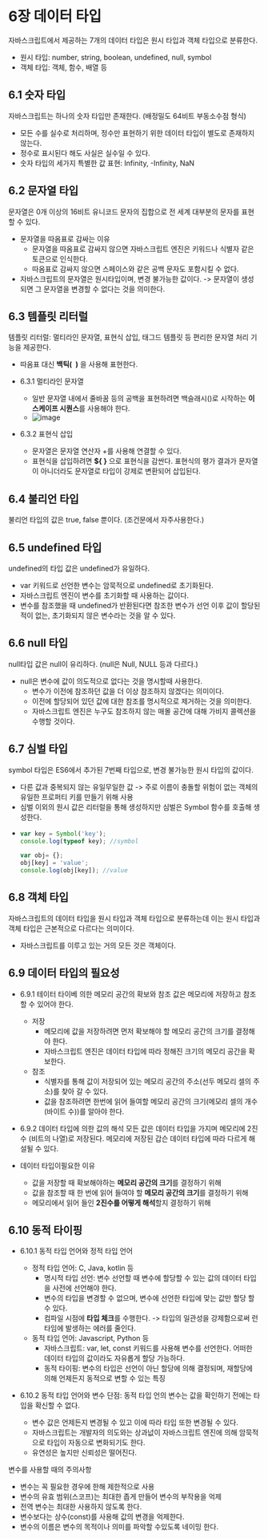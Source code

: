 # 6장 데이터 타입
자바스크립트에서 제공하는 7개의 데이터 타입은 원시 타입과 객체 타입으로 분류한다.
  - 원시 타입: number, string, boolean, undefined, null, symbol
  - 객체 타입: 객체, 함수, 배열 등

## 6.1 숫자 타입
자바스크립트는 하나의 숫자 타입만 존재한다. (배정밀도 64비트 부동소수점 형식)
 - 모든 수를 실수로 처리하며, 정수만 표현하기 위한 데이터 타입이 별도로 존재하지 않는다.
 - 정수로 표시된다 해도 사실은 실수일 수 있다.
 - 숫자 타입의 세가지 특별한 값 표현: Infinity, -Infinity, NaN

## 6.2 문자열 타입
문자열은 0개 이상의 16비트 유니코드 문자의 집합으로 전 세계 대부분의 문자를 표현할 수 있다.
- 문자열을 따옴표로 감싸는 이유
  - 문자열을 따옴표로 감싸지 않으면 자바스크립트 엔진은 키워드나 식별자 같은 토큰으로 인식한다.
  - 따옴표로 감싸지 않으면 스페이스와 같은 공백 문자도 포함시킬 수 없다.
- 자바스크립트의 문자열은 원시타입이며, 변경 불가능한 값이다. -> 문자열이 생성되면 그 문자열을 변경할 수 없다는 것을 의미한다.

## 6.3 템플릿 리터럴
템플릿 리터럴: 멀티라인 문자열, 표현식 삽입, 태그드 템플릿 등 편리한 문자열 처리 기능을 제공한다.
  - 따옴표 대신 **백틱(` `)** 을 사용해 표현한다.

- 6.3.1 멀티라인 문자열
  - 일반 문자열 내에서 줄바꿈 등의 공백을 표현하려면 백슬래시(\)로 시작하는 **이스케이프 시퀀스**를 사용해야 한다.
  - ![image](https://github.com/user-attachments/assets/dd444848-196a-42d4-85bf-5ec10fdca754)
- 6.3.2 표현식 삽입
  - 문자열은 문자열 연산자 +를 사용해 연결할 수 있다.
  - 표현식을 삽입하려면 **${ }** 으로 표현식을 감싼다. 표현식의 평가 결과가 문자열이 아니더라도 문자열로 타입이 강제로 변환되어 삽입된다.

## 6.4 불리언 타입
불리언 타입의 값은 true, false 뿐이다. (조건문에서 자주사용한다.)

## 6.5 undefined 타입
undefined의 타입 값은 undefined가 유일하다.
- var 키워드로 선언한 변수는 암묵적으로 undefined로 초기화된다.
- 자바스크립트 엔진이 변수를 초기화할 때 사용하는 값이다.
- 변수를 참조했을 때 undefined가 반환된다면 참조한 변수가 선언 이후 값이 할당된 적이 없는, 초기화되지 않은 변수라는 것을 알 수 있다.

## 6.6 null 타입
null타입 값은 null이 유리하다. (null은 Null, NULL 등과 다르다.)
- null은 변수에 값이 의도적으로 없다는 것을 명시할때 사용한다.
  - 변수가 이전에 참조하던 값을 더 이상 참조하지 않겠다는 의미이다.
  - 이전에 할당되어 있던 값에 대한 참조를 명시적으로 제거하는 것을 의미한다.
  - 자바스크립트 엔진은 누구도 참조하지 않는 매몰 공간에 대해 가비지 콜렉션을 수행할 것이다.

## 6.7 심벌 타입
symbol 타입은 ES6에서 추가된 7번째 타입으로, 변경 불가능한 원시 타입의 값이다. 
- 다른 값과 중복되지 않는 유일무일한 값 -> 주로 이름이 충돌할 위험이 없는 객체의 유일한 프로퍼티 키를 만들기 위해 사용
- 심벌 이외의 원시 값은 리터럴을 통해 생성하지만 심벌은 Symbol 함수를 호출해 생성한다.
- ```jsx
  var key = Symbol('key');
  console.log(typeof key); //symbol

  var obj= {};
  obj[key] = 'value';
  console.log(obj[key]); //value
  ```

## 6.8 객체 타입
자바스크립트의 데이터 타입을 원시 타입과 객체 타입으로 분류하는데 이는 원시 타입과 객체 타입은 근본적으로 다르다는 의미이다.
- 자바스크립트를 이루고 있는 거의 모든 것은 객체이다.

## 6.9 데이터 타입의 필요성
- 6.9.1 테이터 타이베 의한 메모리 공간의 확보와 참조
값은 메모리에 저장하고 참조할 수 있어야 한다.
  - 저장
    - 메모리에 값을 저장하려면 먼저 확보해야 할 메모리 공간의 크기를 결정해야 한다.
    - 자바스크립트 엔진은 데이터 타입에 따라 정해진 크기의 메모리 공간을 확보한다.
  - 참조
    - 식별자를 통해 값이 저장되어 있는 메모리 공간의 주소(선두 메모리 셀의 주소)를 찾아 갈 수 있다.
    - 값을 참조하려면 한번에 읽어 들여할 메모리 공간의 크기(메모리 셀의 개수 (바이트 수))를 알아야 한다.
   
- 6.9.2 데이터 타입에 의한 값의 해석
모든 값은 데이터 타입을 가지며 메모리에 2진수 (비트의 나열)로 저장된다. 메모리에 저장된 갑슨 데이터 타입에 따라 다르게 해설될 수 있다.

- 데이터 타입이필요한 이유
  - 값을 저장할 때 확보해야하는 **메모리 공간의 크기**를 결정하기 위해
  - 값을 참조할 때 한 번에 읽어 들여야 할 **메모리 공간의 크기**를 결정하기 위해
  - 메모리에서 읽어 들인 **2진수를 어떻게 해석**할지 결정하기 위해

## 6.10 동적 타이핑
- 6.10.1 동적 타입 언어와 정적 타입 언어
  - 정적 타입 언어: C, Java, kotlin 등
    - 명시적 타입 선언: 변수 선언할 때 변수에 할당할 수 있는 값의 데이터 타입을 사전에 선언해야 한다.
    - 변수의 타입을 변경할 수 없으며, 변수에 선언한 타입에 맞는 값만 할당 할 수 있다.
    - 컴파일 시점에 **타입 체크**를 수행한다. -> 타입의 일관성을 강제함으로써 런타임에 발생하는 에러를 줄인다.
  - 동적 타입 언어: Javascript, Python 등
    - 자바스크립트: var, let, const 키워드를 사용해 변수를 선언한다. 어떠한 데이터 타입의 값이라도 자유롭게 할당 가능하다.
    - 동적 타이핑: 변수의 타입은 선언이 아닌 할당에 의해 결정되며, 재할당에 의해 언제든지 동적으로 변할 수 있는 특징

- 6.10.2 동적 타입 언어와 변수
단점: 동적 타입 언의 변수는 값을 확인하기 전에는 타입을 확신할 수 없다.
  - 변수 값은 언제든지 변경될 수 있고 이에 따라 타입 또한 변경될 수 있다.
  - 자바스크립트는 개발자의 의도와는 상과넚이 자바스크립트 엔진에 의해 암묵적으로 타입이 자동으로 변화되기도 한다.
  - 유연성은 높지만 신뢰성은 떨어진다.
 
변수를 사용할 때의 주의사항
  - 변수는 꼭 필요한 경우에 한해 제한적으로 사용
  - 변수의 유효 범위(스코프)는 최대한 좁게 만들어 변수의 부작용을 억제
  - 전역 변수는 최대한 사용하지 않도록 한다.
  - 변수보다는 상수(const)를 사용해 값의 변경을 억제한다.
  - 변수의 이름은 변수의 목적이나 의미를 파악할 수있도록 네이밍 한다.
